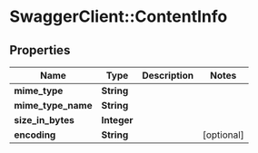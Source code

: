 # SwaggerClient::ContentInfo

## Properties
Name | Type | Description | Notes
------------ | ------------- | ------------- | -------------
**mime_type** | **String** |  | 
**mime_type_name** | **String** |  | 
**size_in_bytes** | **Integer** |  | 
**encoding** | **String** |  | [optional] 


